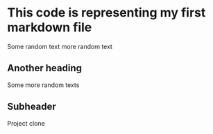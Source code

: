 # This code is representing my first markdown file
Some random text
more random text

## Another heading
Some more random texts

## Subheader

Project clone 